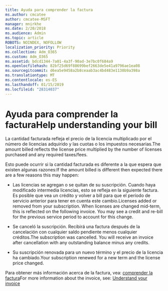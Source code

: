 ```yaml
---
title: Ayuda para comprender la factura
ms.author: cmcatee
author: cmcatee-MSFT
manager: mnirkhe
ms.date: 2/20/2018
ms.audience: Admin
ms.topic: article
ROBOTS: NOINDEX, NOFOLLOW
localization_priority: Priority
ms.collection: Adm_O365
ms.custom: Adm_O365
ms.assetid: bdcd1344-7a01-4a3f-90ad-3e7bc0f684a9
ms.openlocfilehash: 82bf25d69f88699bef2663de5e41a9796ae1ea08
ms.sourcegitcommit: d6ea5e9458a2b8ceaab3ac4bd483e1130b9a398a
ms.translationtype: MT
ms.contentlocale: es-ES
ms.lasthandoff: 01/15/2019
ms.locfileid: "28314037"
---
```

# <a name="help-understanding-your-bill"></a><span data-ttu-id="03a76-102">Ayuda para comprender la factura</span><span class="sxs-lookup"><span data-stu-id="03a76-102">Help understanding your bill</span></span>

<span data-ttu-id="03a76-103">La cantidad facturada refleja el precio de la licencia multiplicado por el número de licencias adquirido y las cuotas o los impuestos necesarias.</span><span class="sxs-lookup"><span data-stu-id="03a76-103">The amount billed reflects the license price multiplied by the number of licenses purchased and any required taxes/fees.</span></span>
  
<span data-ttu-id="03a76-104">Esto puede ocurrir si la cantidad facturada es diferente a la que espera que existen algunas razones:</span><span class="sxs-lookup"><span data-stu-id="03a76-104">If the amount billed is different then expected there are a few reasons this may happen:</span></span>
  
- <span data-ttu-id="03a76-p101">Las licencias se agregan o se quitan de su suscripción. Cuando haya modificado intermedia licencias, esto se refleja en la siguiente factura. Es posible que vea un crédito y volver a bill para que el período de servicio anterior para tener en cuenta este cambio.</span><span class="sxs-lookup"><span data-stu-id="03a76-p101">Licenses added or removed from your subscription. When licenses are changed mid-term, this is reflected on the following invoice. You may see a credit and re-bill for the previous service period to account for this change.</span></span>
    
- <span data-ttu-id="03a76-p102">Se canceló la suscripción. Recibirá una factura después de la cancelación con cualquier saldo pendiente menos cualquier créditos.</span><span class="sxs-lookup"><span data-stu-id="03a76-p102">The subscription was cancelled. You will receive an invoice after cancellation with any outstanding balance minus any credits.</span></span>
    
- <span data-ttu-id="03a76-110">Su suscripción renovada para un nuevo término y el precio de la licencia ha cambiado.</span><span class="sxs-lookup"><span data-stu-id="03a76-110">Your subscription renewed for a new term and the license price changed.</span></span>
    
<span data-ttu-id="03a76-111">Para obtener más información acerca de la factura, vea: [comprender la factura](https://support.office.com/article/0724b428-fb59-4962-8c37-6674166d7507)</span><span class="sxs-lookup"><span data-stu-id="03a76-111">For more information about the invoice, see: [Understand your invoice](https://support.office.com/article/0724b428-fb59-4962-8c37-6674166d7507)</span></span>
  

